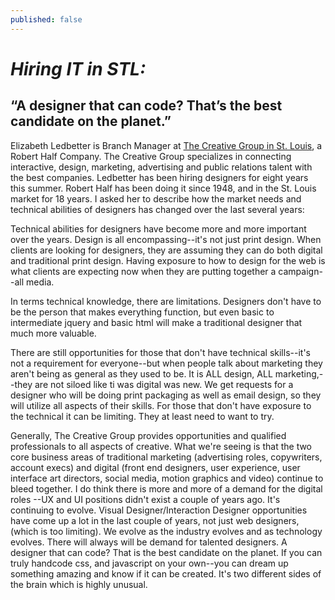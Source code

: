 ```yaml
---
published: false
---
```


# _Hiring IT in STL:_ 
  ## “A designer that can code? That’s the best candidate on the planet.”
 
Elizabeth Ledbetter is Branch Manager at [The Creative Group in St. Louis](https://www.roberthalf.com/creativegroup), a Robert Half Company. The Creative Group specializes in connecting interactive, design, marketing, advertising and public relations talent with the best companies. Ledbetter has been hiring designers for eight years this summer. Robert Half has been doing it since 1948, and in the St. Louis market for 18 years. I asked her to describe how the market needs and technical abilities of designers has changed over the last several years:

 
Technical abilities for designers have become more and more important over the years.  Design is all encompassing--it's not just print design. When clients are looking for designers, they are assuming they can do both digital and traditional print design. Having exposure to how to design for the web is what clients are expecting now when they are putting together a campaign--all media. 
 
In terms technical knowledge, there are limitations. Designers don't have to be the person that makes everything function, but even basic to intermediate jquery and basic html will make a traditional designer that much more valuable. 
 
There are still opportunities for those that don't have technical skills--it's not a requirement for everyone--but when people talk about marketing they aren't being as general as they used to be. It is ALL design, ALL marketing,--they are not siloed like ti was digital was new. We get requests for a designer who will be doing print packaging as well as email design, so they will utilize all aspects of their skills. For those that don't have exposure to the technical it can be limiting. They at least need to want to try.  
 
Generally, The Creative Group provides opportunities and qualified professionals to all aspects of creative. What we're seeing is that the two core business areas of traditional marketing (advertising roles, copywriters, account execs) and  digital (front end designers, user experience, user interface art directors, social media, motion graphics and video) continue to bleed together. I do think there is more and more of a demand for the digital roles --UX and UI positions didn't exist a couple of years ago. It's continuing to evolve. Visual Designer/Interaction Designer opportunities have come up a lot in the last couple of years, not just web designers, (which is too limiting). We evolve as the industry evolves and as technology evolves. There will always will be demand for talented designers. A designer that can code? That is the	 best candidate on the planet. If you can truly handcode css, and javascript on your own--you can dream up something amazing and know if it can be created. It's two different sides of the brain which is highly unusual.


  
 